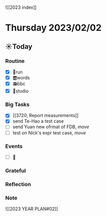 ![[2023 index]]
# Thursday 2023/02/02
## ☀Today
### Routine
- [x] 🏃run
- [x] 🆎words
- [x] 📻bbc
- [x] 📘studio
### Big Tasks
* [x] [[3720, Report measurements]]
* [x] send Te-Hao a test case
* [ ] send Yuan new ofrmat of FDB, *move*
* [ ] test on Nick's expr test case, *move*
### Events
* [ ] 📆
### Grateful
### Reflection
### Note

![[2023 YEAR PLAN#02]]
